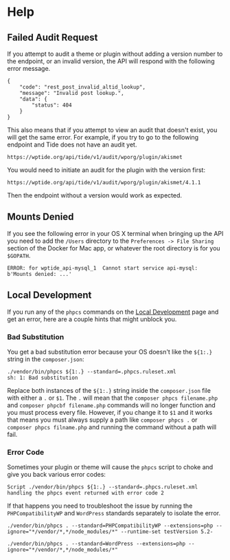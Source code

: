 # Help

## Failed Audit Request

If you attempt to audit a theme or plugin without adding a version number to the endpoint, or an invalid version, the API will respond with the following error message.

```
{
    "code": "rest_post_invalid_altid_lookup",
    "message": "Invalid post lookup.",
    "data": {
        "status": 404
    }
}
```

This also means that if you attempt to view an audit that doesn't exist, you will get the same error. For example, if you try to go to the following endpoint and Tide does not have an audit yet.

```
https://wptide.org/api/tide/v1/audit/wporg/plugin/akismet
```

You would need to initiate an audit for the plugin with the version first:

```
https://wptide.org/api/tide/v1/audit/wporg/plugin/akismet/4.1.1
```

Then the endpoint without a version would work as expected.

## Mounts Denied

If you see the following error in your OS X terminal when bringing up the API you need to add the `/Users` directory to the `Preferences -> File Sharing` section of the Docker for Mac app, or whatever the root directory is for you `$GOPATH`.

```
ERROR: for wptide_api-mysql_1  Cannot start service api-mysql: b'Mounts denied: ...'
```

## Local Development

If you run any of the `phpcs` commands on the [Local Development](/local-development) page and get an error, here are a couple hints that might unblock you.

### Bad Substitution

You get a bad substitution error because your OS doesn't like the `${1:.}` string in the `composer.json`:

```
./vendor/bin/phpcs ${1:.} --standard=.phpcs.ruleset.xml
sh: 1: Bad substitution
```

Replace both instances of the `${1:.}` string inside the `composer.json` file with either a `.` or `$1`. The `.` will mean that the `composer phpcs filename.php` and `composer phpcbf filename.php` commands will no longer function and you must process every file. However, if you change it to `$1` and it works that means you must always supply a path like `composer phpcs .` or `composer phpcs filname.php` and running the command without a path will fail.

### Error Code

Sometimes your plugin or theme will cause the `phpcs` script to choke and give you back various error codes:

```
Script ./vendor/bin/phpcs ${1:.} --standard=.phpcs.ruleset.xml handling the phpcs event returned with error code 2
```

If that happens you need to troubleshoot the issue by running the `PHPCompatibilityWP` and `WordPress` standards separately to isolate the error.

```
./vendor/bin/phpcs . --standard=PHPCompatibilityWP --extensions=php --ignore="*/vendor/*,*/node_modules/*" --runtime-set testVersion 5.2-
```

```
./vendor/bin/phpcs . --standard=WordPress --extensions=php --ignore="*/vendor/*,*/node_modules/*"
```